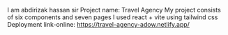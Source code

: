 I am abdirizak hassan sir
Project name: Travel Agency
My project consists of six components and seven pages 
I used react + vite
using tailwind css
Deployment link-online: https://travel-agency-adow.netlify.app/

